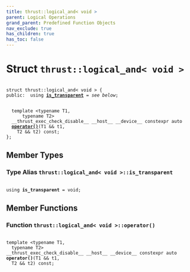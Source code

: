 ```yaml
---
title: thrust::logical_and< void >
parent: Logical Operations
grand_parent: Predefined Function Objects
nav_exclude: true
has_children: true
has_toc: false
---
```


# Struct `thrust::logical_and< void >`

<code class="doxybook">
<span>struct thrust::logical&#95;and&lt; void &gt; {</span>
<span>public:</span><span>&nbsp;&nbsp;using <b><a href="{{ site.baseurl }}/api/classes/structthrust_1_1logical__and_3_01void_01_4.html#using-is-transparent">is&#95;transparent</a></b> = <i>see below</i>;</span>
<br>
<span>&nbsp;&nbsp;template &lt;typename T1,</span>
<span>&nbsp;&nbsp;&nbsp;&nbsp;&nbsp;&nbsp;typename T2&gt;</span>
<span>&nbsp;&nbsp;__thrust_exec_check_disable__ __host__ __device__ constexpr auto </span><span>&nbsp;&nbsp;<b><a href="{{ site.baseurl }}/api/classes/structthrust_1_1logical__and_3_01void_01_4.html#function-operator()">operator()</a></b>(T1 && t1,</span>
<span>&nbsp;&nbsp;&nbsp;&nbsp;T2 && t2) const;</span>
<span>};</span>
</code>

## Member Types

<h3 id="using-is-transparent">
Type Alias <code>thrust::logical&#95;and&lt; void &gt;::is&#95;transparent</code>
</h3>

<code class="doxybook">
<span>using <b>is_transparent</b> = void;</span></code>

## Member Functions

<h3 id="function-operator()">
Function <code>thrust::logical&#95;and&lt; void &gt;::operator()</code>
</h3>

<code class="doxybook">
<span>template &lt;typename T1,</span>
<span>&nbsp;&nbsp;typename T2&gt;</span>
<span>__thrust_exec_check_disable__ __host__ __device__ constexpr auto </span><span><b>operator()</b>(T1 && t1,</span>
<span>&nbsp;&nbsp;T2 && t2) const;</span></code>

